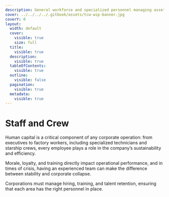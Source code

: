 ```yaml
---
description: General workforce and specialized personnel managing assets and operations.
cover: ../../../../.gitbook/assets/tcw-wip-banner.jpg
coverY: 0
layout:
  width: default
  cover:
    visible: true
    size: full
  title:
    visible: true
  description:
    visible: true
  tableOfContents:
    visible: true
  outline:
    visible: false
  pagination:
    visible: true
  metadata:
    visible: true
---
```


# Staff and Crew

Human capital is a critical component of any corporate operation: from executives to factory workers, including specialized technicians and starship crews, every employee plays a role in the company’s sustainability and efficiency.

Morale, loyalty, and training directly impact operational performance, and in times of crisis, having an experienced team can make the difference between stability and corporate collapse.

Corporations must manage hiring, training, and talent retention, ensuring that each area has the right personnel in place.
